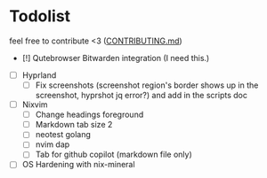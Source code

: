 # Todolist

feel free to contribute <3 ([CONTRIBUTING.md](CONTRIBUTING.md))

- [!] Qutebrowser Bitwarden integration (I need this.)

- [ ] Hyprland
  - [ ] Fix screenshots (screenshot region's border shows up in the screenshot, hyprshot jq error?) and add in the scripts doc

- [ ] Nixvim
  - [ ] Change headings foreground
  - [ ] Markdown tab size 2
  - [ ] neotest golang
  - [ ] nvim dap
  - [ ] Tab for github copilot (markdown file only)

- [ ] OS Hardening with nix-mineral
